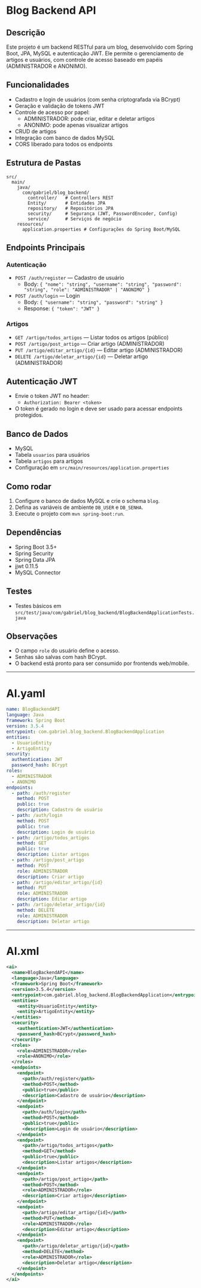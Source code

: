 # Blog Backend API

## Descrição
Este projeto é um backend RESTful para um blog, desenvolvido com Spring Boot, JPA, MySQL e autenticação JWT. Ele permite o gerenciamento de artigos e usuários, com controle de acesso baseado em papéis (ADMINISTRADOR e ANONIMO).

## Funcionalidades
- Cadastro e login de usuários (com senha criptografada via BCrypt)
- Geração e validação de tokens JWT
- Controle de acesso por papel:
  - ADMINISTRADOR: pode criar, editar e deletar artigos
  - ANONIMO: pode apenas visualizar artigos
- CRUD de artigos
- Integração com banco de dados MySQL
- CORS liberado para todos os endpoints

## Estrutura de Pastas
```
src/
  main/
    java/
      com/gabriel/blog_backend/
        controller/   # Controllers REST
        Entity/       # Entidades JPA
        repository/   # Repositórios JPA
        security/     # Segurança (JWT, PasswordEncoder, Config)
        service/      # Serviços de negócio
    resources/
      application.properties # Configurações do Spring Boot/MySQL
```

## Endpoints Principais
### Autenticação
- `POST /auth/register` — Cadastro de usuário
  - Body: `{ "nome": "string", "username": "string", "password": "string", "role": "ADMINISTRADOR" | "ANONIMO" }`
- `POST /auth/login` — Login
  - Body: `{ "username": "string", "password": "string" }`
  - Response: `{ "token": "JWT" }`

### Artigos
- `GET /artigo/todos_artigos` — Listar todos os artigos (público)
- `POST /artigo/post_artigo` — Criar artigo (ADMINISTRADOR)
- `PUT /artigo/editar_artigo/{id}` — Editar artigo (ADMINISTRADOR)
- `DELETE /artigo/deletar_artigo/{id}` — Deletar artigo (ADMINISTRADOR)

## Autenticação JWT
- Envie o token JWT no header:
  - `Authorization: Bearer <token>`
- O token é gerado no login e deve ser usado para acessar endpoints protegidos.

## Banco de Dados
- MySQL
- Tabela `usuarios` para usuários
- Tabela `artigos` para artigos
- Configuração em `src/main/resources/application.properties`

## Como rodar
1. Configure o banco de dados MySQL e crie o schema `blog`.
2. Defina as variáveis de ambiente `DB_USER` e `DB_SENHA`.
3. Execute o projeto com `mvn spring-boot:run`.

## Dependências
- Spring Boot 3.5+
- Spring Security
- Spring Data JPA
- jjwt 0.11.5
- MySQL Connector

## Testes
- Testes básicos em `src/test/java/com/gabriel/blog_backend/BlogBackendApplicationTests.java`

## Observações
- O campo `role` do usuário define o acesso.
- Senhas são salvas com hash BCrypt.
- O backend está pronto para ser consumido por frontends web/mobile.

---

# AI.yaml

```yaml
name: BlogBackendAPI
language: Java
framework: Spring Boot
version: 3.5.4
entrypoint: com.gabriel.blog_backend.BlogBackendApplication
entities:
  - UsuarioEntity
  - ArtigoEntity
security:
  authentication: JWT
  password_hash: BCrypt
roles:
  - ADMINISTRADOR
  - ANONIMO
endpoints:
  - path: /auth/register
    method: POST
    public: true
    description: Cadastro de usuário
  - path: /auth/login
    method: POST
    public: true
    description: Login de usuário
  - path: /artigo/todos_artigos
    method: GET
    public: true
    description: Listar artigos
  - path: /artigo/post_artigo
    method: POST
    role: ADMINISTRADOR
    description: Criar artigo
  - path: /artigo/editar_artigo/{id}
    method: PUT
    role: ADMINISTRADOR
    description: Editar artigo
  - path: /artigo/deletar_artigo/{id}
    method: DELETE
    role: ADMINISTRADOR
    description: Deletar artigo
```

---

# AI.xml

```xml
<ai>
  <name>BlogBackendAPI</name>
  <language>Java</language>
  <framework>Spring Boot</framework>
  <version>3.5.4</version>
  <entrypoint>com.gabriel.blog_backend.BlogBackendApplication</entrypoint>
  <entities>
    <entity>UsuarioEntity</entity>
    <entity>ArtigoEntity</entity>
  </entities>
  <security>
    <authentication>JWT</authentication>
    <password_hash>BCrypt</password_hash>
  </security>
  <roles>
    <role>ADMINISTRADOR</role>
    <role>ANONIMO</role>
  </roles>
  <endpoints>
    <endpoint>
      <path>/auth/register</path>
      <method>POST</method>
      <public>true</public>
      <description>Cadastro de usuário</description>
    </endpoint>
    <endpoint>
      <path>/auth/login</path>
      <method>POST</method>
      <public>true</public>
      <description>Login de usuário</description>
    </endpoint>
    <endpoint>
      <path>/artigo/todos_artigos</path>
      <method>GET</method>
      <public>true</public>
      <description>Listar artigos</description>
    </endpoint>
    <endpoint>
      <path>/artigo/post_artigo</path>
      <method>POST</method>
      <role>ADMINISTRADOR</role>
      <description>Criar artigo</description>
    </endpoint>
    <endpoint>
      <path>/artigo/editar_artigo/{id}</path>
      <method>PUT</method>
      <role>ADMINISTRADOR</role>
      <description>Editar artigo</description>
    </endpoint>
    <endpoint>
      <path>/artigo/deletar_artigo/{id}</path>
      <method>DELETE</method>
      <role>ADMINISTRADOR</role>
      <description>Deletar artigo</description>
    </endpoint>
  </endpoints>
</ai>
```

